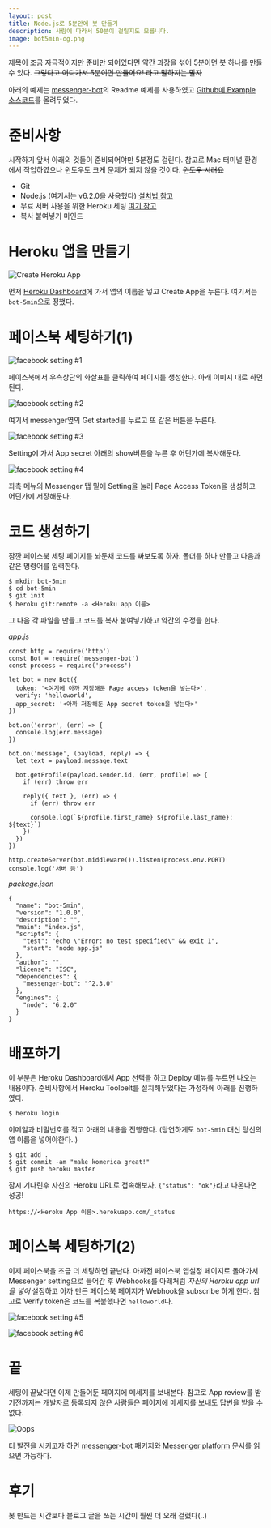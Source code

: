 ```yaml
---
layout: post
title: Node.js로 5분안에 봇 만들기
description: 사람에 따라서 50분이 걸릴지도 모릅니다.
image: bot5min-og.png
---
```


제목이 조금 자극적이지만 준비만 되어있다면 약간 과장을 섞어 5분이면 봇 하나를 만들 수 있다. ~~그렇다고 어디가서 5분이면 만들어요! 라고 말하지는 말자~~

아래의 예제는 [messenger-bot](https://github.com/remixz/messenger-bot)의 Readme 예제를 사용하였고 [Github에 Example 소스코드](https://github.com/rootree-dev/bot-5min)를 올려두었다.

# 준비사항

시작하기 앞서 아래의 것들이 준비되어야만 5분정도 걸린다. 참고로 Mac 터미널 환경에서 작업하였으나 윈도우도 크게 문제가 되지 않을 것이다. ~~윈도우 시러요~~

- Git
- Node.js (여기서는 v6.2.0을 사용했다) [설치법 참고](https://nodejs.org/en/download/)
- 무료 서버 사용을 위한 Heroku 세팅 [여기 참고](https://devcenter.heroku.com/articles/getting-started-with-nodejs#introduction)
- 복사 붙여넣기 마인드

# Heroku 앱을 만들기

![Create Heroku App](/public/bot5min-heroku-create-app.png)

먼저 [Heroku Dashboard](https://dashboard.heroku.com/apps)에 가서 앱의 이름을 넣고 Create App을 누른다. 여기서는 `bot-5min`으로 정했다.

# 페이스북 세팅하기(1)

![facebook setting #1](/public/bot5min-fb1.png)

페이스북에서 우측상단의 화살표를 클릭하여 페이지를 생성한다. 아래 이미지 대로 하면 된다.

![facebook setting #2](/public/bot5min-fb2.png)

여기서 messenger옆의 Get started를 누르고 또 같은 버튼을 누른다.

![facebook setting #3](/public/bot5min-fb3.png)

Setting에 가서 App secret 아래의 show버튼을 누른 후 어딘가에 복사해둔다.

![facebook setting #4](/public/bot5min-fb4.png)

좌측 메뉴의 Messenger 탭 밑에 Setting을 눌러 Page Access Token을 생성하고 어딘가에 저장해둔다.

# 코드 생성하기

잠깐 페이스북 세팅 페이지를 놔둔채 코드를 짜보도록 하자. 폴더를 하나 만들고 다음과 같은 명령어를 입력한다.

```
$ mkdir bot-5min
$ cd bot-5min
$ git init
$ heroku git:remote -a <Heroku app 이름>
```

그 다음 각 파일을 만들고 코드를 복사 붙여넣기하고 약간의 수정을 한다.

*app.js*

```
const http = require('http')
const Bot = require('messenger-bot')
const process = require('process')

let bot = new Bot({
  token: '<여기에 아까 저장해둔 Page access token을 넣는다>',
  verify: 'helloworld',
  app_secret: '<아까 저장해둔 App secret token을 넣는다>'
})

bot.on('error', (err) => {
  console.log(err.message)
})

bot.on('message', (payload, reply) => {
  let text = payload.message.text

  bot.getProfile(payload.sender.id, (err, profile) => {
    if (err) throw err

    reply({ text }, (err) => {
      if (err) throw err

      console.log(`${profile.first_name} ${profile.last_name}: ${text}`)
    })
  })
})

http.createServer(bot.middleware()).listen(process.env.PORT)
console.log('서버 뜸')
```

*package.json*

```
{
  "name": "bot-5min",
  "version": "1.0.0",
  "description": "",
  "main": "index.js",
  "scripts": {
    "test": "echo \"Error: no test specified\" && exit 1",
    "start": "node app.js"
  },
  "author": "",
  "license": "ISC",
  "dependencies": {
    "messenger-bot": "^2.3.0"
  },
  "engines": {
    "node": "6.2.0"
  }
}
```

# 배포하기

이 부분은 Heroku Dashboard에서 App 선택을 하고 Deploy 메뉴를 누르면 나오는 내용이다. 준비사항에서 Heroku Toolbelt를 설치해두었다는 가정하에 아래를 진행하였다.

```
$ heroku login
```

이메일과 비밀번호를 적고 아래의 내용을 진행한다. (당연하게도 `bot-5min` 대신 당신의 앱 이름을 넣어야한다..)

```
$ git add .
$ git commit -am "make komerica great!"
$ git push heroku master
```

잠시 기다린후 자신의 Heroku URL로 접속해보자. `{"status": "ok"}`라고 나온다면 성공!

```
https://<Heroku App 이름>.herokuapp.com/_status
```

# 페이스북 세팅하기(2)

이제 페이스북을 조금 더 세팅하면 끝난다. 아까전 페이스북 앱설정 페이지로 돌아가서 Messenger setting으로 들어간 후 Webhooks를 아래처럼 *자신의 Heroku app url을 넣어* 설정하고 아까 만든 페이스북 페이지가 Webhook을 subscribe 하게 한다. 참고로 Verify token은 코드를 복붙했다면 `helloworld`다. 

![facebook setting #5](/public/bot5min-fb5.png)

![facebook setting #6](/public/bot5min-fb6.png)

# 끝

세팅이 끝났다면 이제 만들어둔 페이지에 메세지를 보내본다. 참고로 App review를 받기전까지는 개발자로 등록되지 않은 사람들은 페이지에 메세지를 보내도 답변을 받을 수 없다.

![Oops](/public/bot5min-final.png)

더 발전을 시키고자 하면 [messenger-bot](https://github.com/remixz/messenger-bot) 패키지와 [Messenger platform](https://developers.facebook.com/docs/messenger-platform/implementation) 문서를 읽으면 가능하다.

# 후기

봇 만드는 시간보다 블로그 글을 쓰는 시간이 훨씬 더 오래 걸렸다(..)
